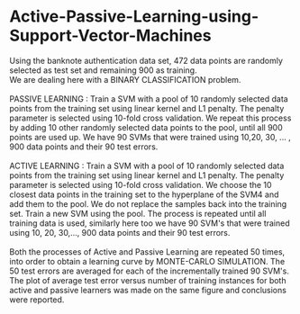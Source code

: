 # Active-Passive-Learning-using-Support-Vector-Machines
Using the banknote authentication data set, 472 data points are randomly selected as test set and remaining 900 as training. <br>
We are dealing here with a BINARY CLASSIFICATION problem. <br>
<br>
PASSIVE LEARNING : Train a SVM with a pool of 10 randomly selected data points from the training set using linear kernel and L1 penalty.
The penalty parameter is selected using 10-fold cross validation. We repeat this process by adding 10 other randomly selected data points to the pool, until all 900 points are used up. 
We have 90 SVMs that were trained using 10,20, 30, ... , 900 data points and their 90 test errors. <br>
<br>
ACTIVE LEARNING : Train a SVM with a pool of 10 randomly selected data points from the training set using linear kernel and L1 penalty.
The penalty parameter is selected using 10-fold cross validation. 
We choose the 10 closest data points in the training set to the hyperplane of the SVM4 and add them to the pool. We do not replace
the samples back into the training set. Train a new SVM using the pool.
The process is repeated until all training data is used, similarly here too we have 90 SVM's that were trained using 10, 20, 30,..., 900 data points and their 90 test errors.
<br>
<br>
Both the processes of Active and Passive Learning are repeated 50 times, into order to obtain a learning curve by MONTE-CARLO SIMULATION. 
The 50 test errors are averaged for each of the incrementally trained 90 SVM's. 
The plot of average test error versus number of training instances for both active and passive learners was made on the same figure and conclusions were reported.
